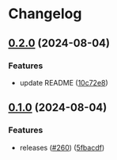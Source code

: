 # Changelog

## [0.2.0](https://github.com/vdbe/catppuccin-tmux/compare/v0.1.0...v0.2.0) (2024-08-04)


### Features

* update README ([10c72e8](https://github.com/vdbe/catppuccin-tmux/commit/10c72e8cef45e59ec96c80a88a87b6a199e7f408))

## [0.1.0](https://github.com/vdbe/catppuccin-tmux/compare/v0.0.1...v0.1.0) (2024-08-04)


### Features

* releases ([#260](https://github.com/vdbe/catppuccin-tmux/issues/260)) ([5fbacdf](https://github.com/vdbe/catppuccin-tmux/commit/5fbacdf3559cf4496eef02aead087b3bb715e570))
